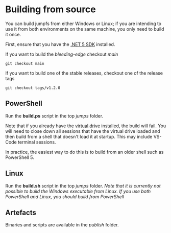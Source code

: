# Building from source

You can build jumpfs from either Windows or Linux; if you are intending to use it from both environments on the same machine, you only need to build it once.


First, ensure that you have the [.NET 5 SDK](https://dotnet.microsoft.com/download/dotnet/5.0) installed.


If you want to build the *bleeding-edge* checkout *main*

`git checkout main`

If you want to build one of the stable releases, checkout one of the release tags

`git checkout tags/v1.2.0`

## PowerShell
Run the **build.ps** script in the top *jumps* folder.

Note that if you already have the [virtual drive](psdrive.md) installed, the build will fail. You will need to close down all sessions that have the virtual drive loaded and then build from a shell that doesn't load it at startup. This may include VS-Code terminal sessions.

In practice, the easiest way to do this is to build from an older shell such as PowerShell 5.

## Linux
Run the **build.sh** script in the top *jumps* folder.
*Note that it is currently not possible to build the Windows executable from Linux.  If you use both PowerShell and Linux, you should build from PowerShell* 


## Artefacts

Binaries and scripts are available in the *publish* folder.



